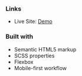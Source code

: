 
### Links

- Live Site: [Demo](https://faq-accordion-card-lake-tau.vercel.app/)
  
### Built with

- Semantic HTML5 markup
- SCSS properties
- Flexbox
- Mobile-first workflow

 
  